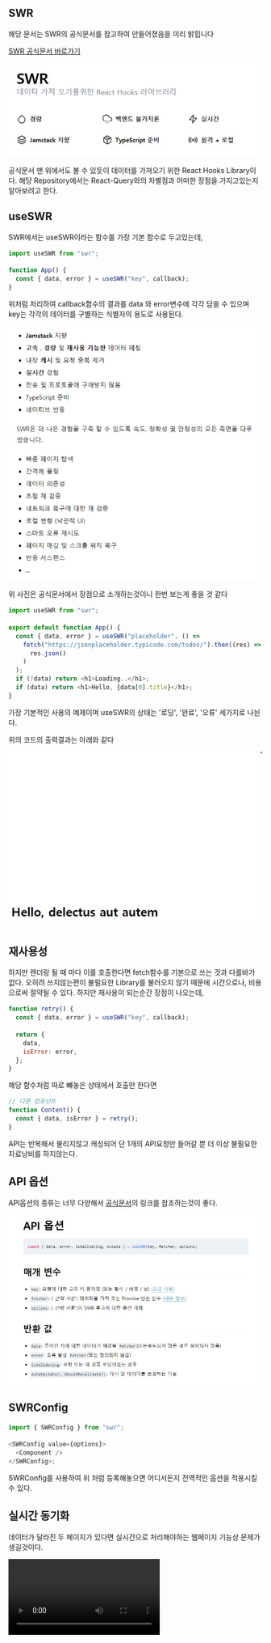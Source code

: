 ## SWR

해당 문서는 SWR의 공식문서를 참고하여 만들어졌음을 미리 밝힙니다

<a href="https://swr.vercel.app/">SWR 공식문서 바로가기</a>

<img src="gitImages\SWR_Main_Image.jpg">

공식문서 맨 위에서도 볼 수 있듯이 데이터를 가져오기 위한 React Hooks Library이다. 해당 Repository에서는 React-Query와의 차별점과 어떠한 장점을 가지고있는지 알아보려고 한다.

## useSWR

SWR에서는 useSWR이라는 함수를 가장 기본 함수로 두고있는데,

```javascript
import useSWR from "swr";

function App() {
  const { data, error } = useSWR("key", callback);
}
```

위처럼 처리하여 callback함수의 결과를 data 와 error변수에 각각 담을 수 있으며 key는 각각의 데이터를 구별하는 식별자의 용도로 사용된다.

<img src="gitImages\Advantages.jpg">

위 사진은 공식문서에서 장점으로 소개하는것이니 한번 보는게 좋을 것 같다

```javascript
import useSWR from "swr";

export default function App() {
  const { data, error } = useSWR("placeholder", () =>
    fetch("https://jsonplaceholder.typicode.com/todos/").then((res) =>
      res.json()
    )
  );
  if (!data) return <h1>Loading..</h1>;
  if (data) return <h1>Hello, {data[0].title}</h1>;
}
```

가장 기본적인 사용의 예제이며 useSWR의 상태는 '로딩', '완료', '오류' 세가지로 나뉜다.

위의 코드의 출력결과는 아래와 같다

<img src="gitImages\First_Fetch.jpg">

## 재사용성

하지만 렌더링 될 때 마다 이를 호출한다면 fetch함수를 기본으로 쓰는 것과 다를바가 없다. 오히려 쓰지않는편이 불필요한 Library를 불러오지 않기 때문에 시간으로나, 비용으로써 절약될 수 있다. 하지만 재사용이 되는순간 장점이 나오는데,

```javascript
function retry() {
  const { data, error } = useSWR("key", callback);

  return {
    data,
    isError: error,
  };
}
```

해당 함수처럼 따로 뺴놓은 상태에서 호출만 한다면

```javascript
// 다른 컴포넌트
function Content() {
  const { data, isError } = retry();
}
```

API는 반복해서 불리지않고 캐싱되어 단 1개의 API요청만 들어갈 뿐 더 이상 불필요한 자료낭비를 하지않는다.

## API 옵션

API옵션의 종류는 너무 다양해서 <a href="https://swr.vercel.app/docs/options">공식문서</a>의 링크를 참조하는것이 좋다.

<img src="gitImages\API_Option.jpg">

## SWRConfig

```javascript
import { SWRConfig } from "swr";

<SWRConfig value={options}>
  <Component />
</SWRConfig>;
```

SWRConfig를 사용하여 위 처럼 등록해놓으면 어디서든지 전역적인 옵션을 적용시킬 수 있다.

## 실시간 동기화

데이터가 달라진 두 페이지가 있다면 실시간으로 처리해야하는 웹페이지 기능상 문제가 생길것이다.

<video src="gitImages\focus-revalidate.mp4">

위 영상처럼 페이지에 포커싱하거나 탭간에 전환이 일어나면 SWR은 데이터를 검사하여 동기화시켜준다
